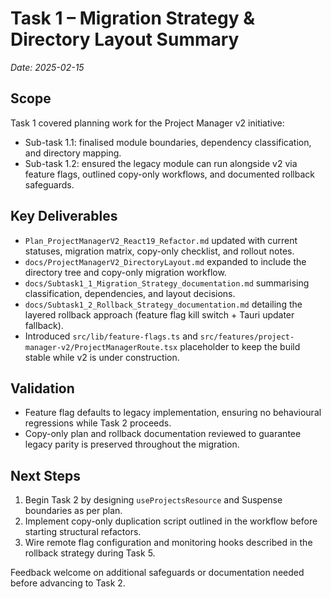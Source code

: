 # Task 1 – Migration Strategy & Directory Layout Summary

_Date: 2025-02-15_

## Scope
Task 1 covered planning work for the Project Manager v2 initiative:
- Sub-task 1.1: finalised module boundaries, dependency classification, and directory mapping.
- Sub-task 1.2: ensured the legacy module can run alongside v2 via feature flags, outlined copy-only workflows, and documented rollback safeguards.

## Key Deliverables
- `Plan_ProjectManagerV2_React19_Refactor.md` updated with current statuses, migration matrix, copy-only checklist, and rollout notes.
- `docs/ProjectManagerV2_DirectoryLayout.md` expanded to include the directory tree and copy-only migration workflow.
- `docs/Subtask1_1_Migration_Strategy_documentation.md` summarising classification, dependencies, and layout decisions.
- `docs/Subtask1_2_Rollback_Strategy_documentation.md` detailing the layered rollback approach (feature flag kill switch + Tauri updater fallback).
- Introduced `src/lib/feature-flags.ts` and `src/features/project-manager-v2/ProjectManagerRoute.tsx` placeholder to keep the build stable while v2 is under construction.

## Validation
- Feature flag defaults to legacy implementation, ensuring no behavioural regressions while Task 2 proceeds.
- Copy-only plan and rollback documentation reviewed to guarantee legacy parity is preserved throughout the migration.

## Next Steps
1. Begin Task 2 by designing `useProjectsResource` and Suspense boundaries as per plan.
2. Implement copy-only duplication script outlined in the workflow before starting structural refactors.
3. Wire remote flag configuration and monitoring hooks described in the rollback strategy during Task 5.

Feedback welcome on additional safeguards or documentation needed before advancing to Task 2.
